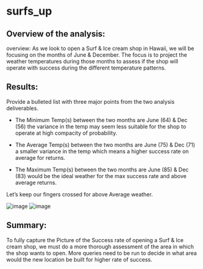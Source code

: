 # surfs_up

## Overview of the analysis:

overview:
As we look to open a Surf & Ice cream shop in Hawaii, we will be focusing on the
months of June & December.  The focus is to project the weather temperatures during 
those months to assess if the shop will operate with success during the different temperature 
patterns.


## Results: 
Provide a bulleted list with three major points from the two analysis deliverables.

* The Minimum Temp(s) between the two months are June (64) & Dec (56) the variance in the temp may seem less suitable for the shop to operate at high compacity of probability.

* The Average Temp(s) between the two months are June (75) & Dec (71) a smaller variance in the temp which means a higher success rate on average for returns.

* The Maximum Temp(s) between the two months are June (85) & Dec (83) would be the ideal weather for the max success rate and above average returns.

Let’s keep our fingers crossed for above Average weather.

![image](https://user-images.githubusercontent.com/94503395/155038759-83fc8f97-d95c-4711-99e6-c46e7083c6ec.png)
![image](https://user-images.githubusercontent.com/94503395/155038769-ddb0eb24-c07b-441a-9011-d2f3ee42e1b7.png)


## Summary: 
To fully capture the Picture of the Success rate of opening a Surf & Ice cream shop, we must do a more thorough assessment of the area in which the shop wants to open.  More
queries need to be run to decide in what area would the new location be built for higher rate of success.
